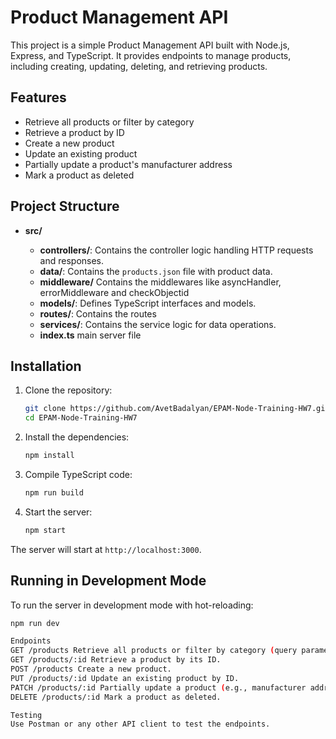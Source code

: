 # Product Management API

This project is a simple Product Management API built with Node.js, Express, and TypeScript. It provides endpoints to manage products, including creating, updating, deleting, and retrieving products.

## Features

- Retrieve all products or filter by category
- Retrieve a product by ID
- Create a new product
- Update an existing product
- Partially update a product's manufacturer address
- Mark a product as deleted

## Project Structure

- **src/**

  - **controllers/**: Contains the controller logic handling HTTP requests and responses.
  - **data/**: Contains the `products.json` file with product data.
  - **middleware/** Contains the middlewares like asyncHandler, errorMiddleware and checkObjectid
  - **models/**: Defines TypeScript interfaces and models.
  - **routes/**: Contains the routes
  - **services/**: Contains the service logic for data operations.
  - **index.ts** main server file

## Installation

1. Clone the repository:

   ```bash
   git clone https://github.com/AvetBadalyan/EPAM-Node-Training-HW7.git
   cd EPAM-Node-Training-HW7
   ```

2. Install the dependencies:

   ```bash
   npm install
   ```

3. Compile TypeScript code:

   ```bash
   npm run build
   ```

4. Start the server:
   ```bash
   npm start
   ```

The server will start at `http://localhost:3000`.

## Running in Development Mode

To run the server in development mode with hot-reloading:

```bash
npm run dev

Endpoints
GET /products Retrieve all products or filter by category (query parameter category).
GET /products/:id Retrieve a product by its ID.
POST /products Create a new product.
PUT /products/:id Update an existing product by ID.
PATCH /products/:id Partially update a product (e.g., manufacturer address).
DELETE /products/:id Mark a product as deleted.

Testing
Use Postman or any other API client to test the endpoints.
```
